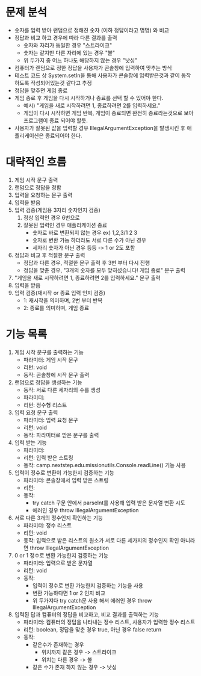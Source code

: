 # 문제 분석
- 숫자를 입력 받아 랜덤으로 정해진 숫자 (이하 정답이라고 명명) 와 비교
- 정답과 비교 하고 경우에 따라 다른 결과를 출력
  - 숫자와 자리가 동일한 경우 "스트라이크"
  - 숫자는 같지만 다른 자리에 있는 경우 "볼"
  - 위 두가지 중 어느 하나도 해당하지 않는 경우 "낫싱"
- 컴퓨터가 랜덤으로 정한 정답을 사용자가 콘솔창에 입력하여 맞추는 방식
- 테스트 코드 상 System.setIn을 통해 사용자가 콘솔창에 입력받은것과 같이 동작하도록 작성되어있는것 같다고 추정
- 정답을 맞추면 게임 종료
- 게임 종료 후 게임을 다시 시작하거나 종료를 선택 할 수 있어야 한다.
  - 예시) "게임을 새로 시작하려면 1, 종료하려면 2를 입력하세요."
  - 게임이 다시 시작하면 게임 반복, 게임이 종료되면 완전히 종료라는것으로 보아 프로그램이 종료 되어야 할듯.
- 사용자가 잘못된 값을 입력할 경우 IllegalArgumentException을 발생시킨 후 애플리케이션은 종료되어야 한다.

# 대략적인 흐름
1. 게임 시작 문구 출력
2. 랜덤으로 정답을 정함
3. 입력을 요청하는 문구 출력
4. 입력을 받음
5. 입력 검증(게임용 3자리 숫자인지 검증)
   1. 정상 입력인 경우 6번으로
   2. 잘못된 입력인 경우 애플리케이션 종료
      - 숫자로 바로 변환되지 않는 경우 ex) 1,2,3/1 2 3
      - 숫자로 변환 가능 하더라도 서로 다른 수가 아닌 경우
      - 세자리 숫자가 아닌 경우 등등 -> 1 or 2도 포함
6. 정답과 비교 후 적절한 문구 출력
   - 정답과 다른 경우, 적절한 문구 출력 후 3번 부터 다시 진행
   - 정답을 맞춘 경우, "3개의 숫자를 모두 맞히셨습니다! 게임 종료" 문구 출력
7. "게임을 새로 시작하려면 1, 종료하려면 2를 입력하세요." 문구 출력
8. 입력을 받음
9. 입력 검증(재시작 or 종료 입력 인지 검증)
   - 1: 재시작을 의미하며, 2번 부터 반복
   - 2: 종료를 의미하며, 게임 종료

# 기능 목록
1. 게임 시작 문구를 출력하는 기능
   - 파라미터: 게임 시작 문구
   - 리턴: void
   - 동작: 콘솔창에 시작 문구 출력
2. 랜덤으로 정답을 생성하는 기능
   - 동작: 서로 다른 세자리의 수를 생성
   - 파라미터: 
   - 리턴: 정수형 리스트
3. 입력 요청 문구 출력
   - 파라미터: 입력 요청 문구
   - 리턴: void
   - 동작: 파라미터로 받은 문구를 출력
4. 입력 받는 기능
   - 파라미터:
   - 리턴: 입력 받은 스트링
   - 동작: camp.nextstep.edu.missionutils.Console.readLine() 기능 사용
5. 입력이 정수로 변환이 가능한지 검증하는 기능
   - 파라미터: 콘솔창에서 입력 받은 스트링
   - 리턴:
   - 동작: 
     - try catch 구문 안에서 parseInt를 사용해 입력 받은 문자열 변환 시도
     - 에러인 경우 throw IllegalArgumentException
6. 서로 다른 3개의 정수인지 확인하는 기능
   - 파라미터: 정수 리스트
   - 리턴: void
   - 동작: 입력으로 받은 리스트의 원소가 서로 다른 세가지의 정수인지 확인 아니라면 throw IllegalArgumentException
7. 0 or 1 정수로 변환 가능한지 검증하는 기능
   - 파라미터: 입력으로 받은 문자열
   - 리턴: void
   - 동작: 
     - 입력이 정수로 변환 가능한지 검증하는 기능을 사용
     - 변환 가능하다면 1 or 2 인지 비교
     - 위 두가지다 try catch문 사용 해서 에러인 경우 throw IllegalArgumentException
8. 입력된 답과 컴퓨터의 정답을 비교하고, 비교 결과를 출력하는 기능
   - 파라미터: 컴퓨터의 정답을 나타내는 정수 리스트, 사용자가 입력한 정수 리스트
   - 리턴: boolean, 정답을 맞춘 경우 true, 아닌 경우 false return
   - 동작: 
     - 같은수가 존재하는 경우
       - 위치까지 같은 경우 -> 스트라이크
       - 위치는 다른 경우 -> 볼
     - 같은 수가 존재 하지 않는 경우 -> 낫싱

